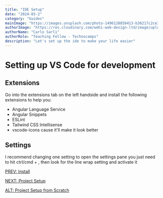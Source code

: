 ```yaml
---
title: "IDE Setup"
date: "2024-03-2"
category: "Guides"
mainImage: "https://images.unsplash.com/photo-1496128858413-b36217c2ce36?ixlib=rb-4.0.3&ixid=MnwxMjA3fDB8MHxwaG90by1wYWdlfHx8fGVufDB8fHx8&auto=format&fit=crop&w=3603&q=80"
authorImage: "https://res.cloudinary.com/wehi-web-design-ltd/image/upload/v1698242293/carlosarli.com/photo/image0.jpg"
authorName: "Carlo Sarli"
authorRole: "Teaching Fellow - Technocamps"
description: "Let's set up the ide to make your life easier"
---
```


# Setting up VS Code for development 

## Extensions

Go into the extensions tab on the left handside and install the following extensions to help you:
- Angular Language Service
- Angular Snippets
- ESLint
- Tailwind CSS Intellisense
- vscode-icons cause it'll make it look better 


## Settings

I recommend changing one setting to open the settings pane you just need to hit ctrl/cmd + , then look for the line wrap setting and activate it


[PREV: Install](./docs/install)

[NEXT: Project Setup](./docs/getting-started)

[ALT: Project Setup from Scratch](./docs/getting-started-from-scratch)
